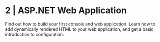 # 2 | ASP.NET Web Application
Find out how to build your first console and web application. Learn how to add dynamically rendered HTML to your web application, and get a basic introduction to configuration.
